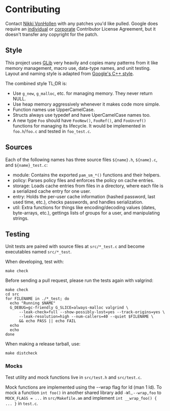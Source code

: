 # Contributing

Contact [Nikki VonHollen](mailto:vonhollen@google.com) with any patches you'd
like pulled. Google does require an
[individual](https://developers.google.com/open-source/cla/individual)
or [corporate](https://developers.google.com/open-source/cla/corporate)
Contributor License Agreement, but it doesn't transfer any copyright for the
patch.


## Style

This project uses [GLib](https://developer.gnome.org/glib/stable/) very heavily
and copies many patterns from it like memory management, macro use, data-type
names, and unit testing. Layout and naming style is adapted from
[Google's C++ style](google-styleguide.googlecode.com).

The combined style TL;DR is:

* Use `g_new`, `g_malloc`, etc. for managing memory. They never return NULL.
* Use heap memory aggressively whenever it makes code more simple.
* Function names use UpperCamelCase.
* Structs always use typedef and have UperCamelCase names too.
* A new type `Foo` should have `FooNew()`, `FooRef()`, and `FooUnref()`
  functions for managing its lifecycle. It would be implemented in
  `foo.h`/`foo.c` and tested in `foo_test.c`.


## Sources

Each of the following names has three source files `${name}.h`, `${name}.c`, and
`${name}_test.c`:

* module: Contains the exported `pam_sm_*()` functions and their helpers.
* policy: Parses policy files and enforces the policy on cache entries.
* storage: Loads cache entries from files in a directory, where each file is a
  serialized cache entry for one user.
* entry: Holds the per-user cache information (hashed password, last used time,
  etc.), checks passwords, and handles serialization.
* util: Extra functions for things like encoding/decoding values (dates,
  byte-arrays, etc.), gettings lists of groups for a user, and manipulating
  strings.


## Testing

Unit tests are paired with source files at `src/*_test.c` and become executables
named `src/*_test`.

When developing, test with:

```shell
make check
``` 

Before sending a pull request, please run the tests again with valgrind:

```shell
make check
cd src
for FILENAME in ./*_test; do
  echo "Running $NAME"
  G_DEBUG=gc-friendly G_SLICE=always-malloc valgrind \
      --leak-check=full --show-possibly-lost=yes --track-origins=yes \
      --leak-resolution=high --num-callers=40 --quiet $FILENAME \
      && echo PASS || echo FAIL
  echo
  echo
done
```

When making a release tarball, use:

```shell
make distcheck
```

### Mocks

Test utility and mock functions live in `src/test.h` and `src/test.c`.

Mock functions are implemented using the --wrap flag for ld (man 1 ld). To mock
a function `int foo()` in another shared library add `-Wl,--wrap,foo` to
`MOCK_FLAGS = ...` in `src/Makefile.am` and implement `int __wrap_foo() { ... }`
in `test.c`.
